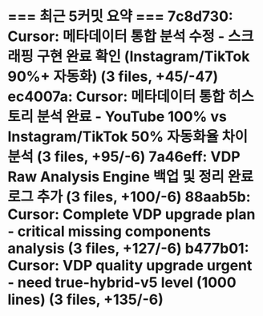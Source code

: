 === 최근 5커밋 요약 ===
7c8d730: Cursor: 메타데이터 통합 분석 수정 - 스크래핑 구현 완료 확인 (Instagram/TikTok 90%+ 자동화) (3 files, +45/-47)
ec4007a: Cursor: 메타데이터 통합 히스토리 분석 완료 - YouTube 100% vs Instagram/TikTok 50% 자동화율 차이 분석 (3 files, +95/-6)
7a46eff: VDP Raw Analysis Engine 백업 및 정리 완료 로그 추가 (3 files, +100/-6)
88aab5b: Cursor: Complete VDP upgrade plan - critical missing components analysis (3 files, +127/-6)
b477b01: Cursor: VDP quality upgrade urgent - need true-hybrid-v5 level (1000 lines) (3 files, +135/-6)
=======================
